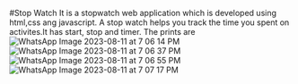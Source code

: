 #Stop Watch
It is a stopwatch web application which is developed using html,css ang javascript.
A stop watch helps you  track the time you spent on activites.It has start, stop and timer.
The prints are 
![WhatsApp Image 2023-08-11 at 7 06 14 PM](https://github.com/ANCYJOE123/PRODIGY_WD_02/assets/123748672/9f00c3be-9ed3-4c00-b2aa-f5a257e4d9c1)
![WhatsApp Image 2023-08-11 at 7 06 37 PM](https://github.com/ANCYJOE123/PRODIGY_WD_02/assets/123748672/2d545818-6569-463d-a972-5d35d6fabe67)
![WhatsApp Image 2023-08-11 at 7 06 55 PM](https://github.com/ANCYJOE123/PRODIGY_WD_02/assets/123748672/ecacf76f-5882-40b4-9c93-5b9b5acde1a0)
![WhatsApp Image 2023-08-11 at 7 07 17 PM](https://github.com/ANCYJOE123/PRODIGY_WD_02/assets/123748672/01d5ba20-4f67-4813-9faf-65005362bba7)



